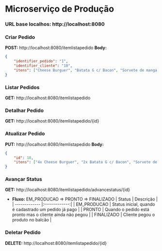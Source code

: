 # Microserviço de Produção

### URL base localhos: http://localhost:8080

### Criar Pedido
**POST:** http://localhost:8080/itemlistapedido
**Body:**
```json
{
    "identifier_pedido": "1",
    "identifier_cliente": "10",
    "itens": ["Cheese Burguer", "Batata G c/ Bacon", "Sorvete de manga com cobertura de menta", "Coca zero 1,5L"]
}
```

### Listar Pedidos
**GET:** http://localhost:8080/itemlistapedido

### Detalhar Pedido
**GET:** http://localhost:8080/itemlistapedido/{id}

### Atualizar Pedido
**PUT:** http://localhost:8080/itemlistapedido
**Body:**
```json
{
    "id": 10,
    "itens": ["4x Cheese Burguer", "2x Batata G c/ Bacon", "Sorvete de manga com cobertura de menta", "Coca zero 1,5L", "Eno Guaraná"]
}
```

### Avançar Status
**GET:** http://localhost:8080/itemlistapedido/advancestatus/{id}
* **Fluxo:** EM_PRODUCAO => PRONTO => FINALIZADO
| Status | Descrição |
| ------------- |:-------------:|
| EM_PRODUCAO      | Status inicial, quando é cadastrado um pedido já pago     |
| PRONTO      | Quando o pedido está pronto mas o cliente ainda não pegou     |
| FINALIZADO      | Cliente pegou o produto no balcão     |

### Deletar Pedido
**DELETE:** http://localhost:8080/itemlistapedido/{id}
